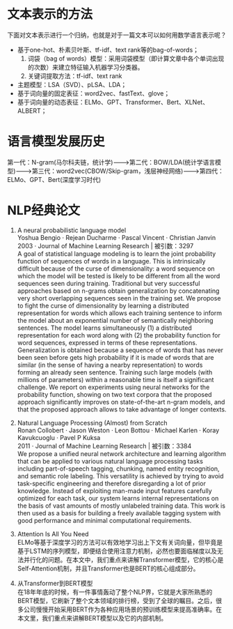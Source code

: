 # 文本表示的方法
下面对文本表示进行一个归纳，也就是对于一篇文本可以如何用数学语言表示呢？
- 基于one-hot、朴素贝叶斯、tf-idf、text rank等的bag-of-words；
	1. 词袋（bag of words）模型：采用词袋模型（即计算文章中各个单词出现的次数）来建立特征输入机器学习分类器。
	1. 关键词提取方法：tf-idf、text rank
- 主题模型：LSA（SVD）、pLSA、LDA；
- 基于词向量的固定表征：word2vec、fastText、glove；
- 基于词向量的动态表征：ELMo、GPT、Transformer、Bert、XLNet、ALBERT；

# 语言模型发展历史
第一代：N-gram(马尔科夫链，统计学)--->第二代：BOW/LDA(统计学语言模型)--->第三代：word2vec(CBOW/Skip-gram，浅层神经网络)--->第四代：ELMo、GPT、Bert(深度学习时代)


# NLP经典论文
1. A neural probabilistic language model    
Yoshua Bengio · Rejean Ducharme · Pascal Vincent · Christian Janvin    
2003 · Journal of Machine Learning Research | 被引数：3297     
A goal of statistical language modeling is to learn the joint probability function of sequences of words in a language. This is intrinsically difficult because of the curse of dimensionality: a word sequence on which the model will be tested is likely to be different from all the word sequences seen during training. Traditional but very successful approaches based on n-grams obtain generalization by concatenating very short overlapping sequences seen in the training set. We propose to fight the curse of dimensionality by learning a distributed representation for words which allows each training sentence to inform the model about an exponential number of semantically neighboring sentences. The model learns simultaneously (1) a distributed representation for each word along with (2) the probability function for word sequences, expressed in terms of these representations. Generalization is obtained because a sequence of words that has never been seen before gets high probability if it is made of words that are similar (in the sense of having a nearby representation) to words forming an already seen sentence. Training such large models (with millions of parameters) within a reasonable time is itself a significant challenge. We report on experiments using neural networks for the probability function, showing on two text corpora that the proposed approach significantly improves on state-of-the-art n-gram models, and that the proposed approach allows to take advantage of longer contexts.     


1. Natural Language Processing (Almost) from Scratch   
Ronan Collobert · Jason Weston · Leon Bottou · Michael Karlen · Koray Kavukcuoglu · Pavel P Kuksa   
2011 · Journal of Machine Learning Research | 被引数：3384     
We propose a unified neural network architecture and learning algorithm that can be applied to various natural language processing tasks including part-of-speech tagging, chunking, named entity recognition, and semantic role labeling. This versatility is achieved by trying to avoid task-specific engineering and therefore disregarding a lot of prior knowledge. Instead of exploiting man-made input features carefully optimized for each task, our system learns internal representations on the basis of vast amounts of mostly unlabeled training data. This work is then used as a basis for building a freely available tagging system with good performance and minimal computational requirements.  

1. Attention Is All You Need       
ELMo等基于深度学习的方法可以有效地学习出上下文有关词向量，但毕竟是基于LSTM的序列模型，即便结合使用注意力机制，必然也要面临梯度以及无法并行化的问题。在本文中，我们重点来讲解Transformer模型，它的核心是Self-Attention机制，并且Transformer也是BERT的核心组成部分。

1. 从Transformer到BERT模型        
在18年年底的时候，有一件事情轰动了整个NLP界，它就是大家所熟悉的BERT模型，它刷新了整个文本领域的排行榜，受到了全球的瞩目。之后，很多公司慢慢开始采用BERT作为各种应用场景的预训练模型来提高准确率。在本文里，我们重点来讲解BERT模型以及它的内部机制。
